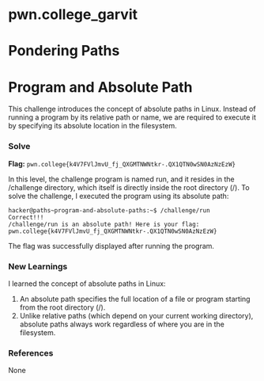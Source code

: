 # pwn.college_garvit
# Pondering Paths

# Program and Absolute Path
This challenge introduces the concept of absolute paths in Linux. Instead of running a program by its relative path or name, we are required to execute it by specifying its absolute location in the filesystem.

### Solve
**Flag:** `pwn.college{k4V7FVlJmvU_fj_QXGMTNWNtkr-.QX1QTN0wSN0AzNzEzW}`

In this level, the challenge program is named run, and it resides in the /challenge directory, which itself is directly inside the root directory (/). 
To solve the challenge, I executed the program using its absolute path:
```
hacker@paths~program-and-absolute-paths:~$ /challenge/run
Correct!!!
/challenge/run is an absolute path! Here is your flag:
pwn.college{k4V7FVlJmvU_fj_QXGMTNWNtkr-.QX1QTN0wSN0AzNzEzW}
```
The flag was successfully displayed after running the program.

### New Learnings
I learned the concept of absolute paths in Linux:

1. An absolute path specifies the full location of a file or program starting from the root directory (/).
2. Unlike relative paths (which depend on your current working directory), absolute paths always work regardless of where you are in the filesystem.

### References 
None